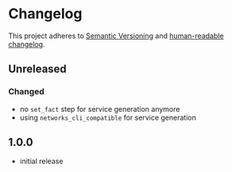# Changelog

This project adheres to [Semantic Versioning](https://semver.org/spec/v2.0.0.html)
and [human-readable changelog](https://keepachangelog.com/en/1.0.0/).

## Unreleased
### Changed
* no `set_fact` step for service generation anymore
* using `networks_cli_compatible` for service generation

## 1.0.0
* initial release
